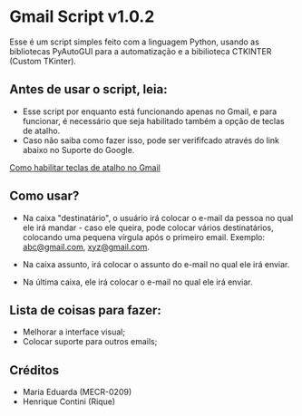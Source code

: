 # Gmail Script v1.0.2

Esse é um script simples feito com a linguagem Python, usando as bibliotecas PyAutoGUI para a automatização e a bibilioteca CTKINTER (Custom TKinter).

## Antes de usar o script, leia:

* Esse script por enquanto está funcionando apenas no Gmail, e para funcionar, é necessário que seja habilitado também a opção de teclas de atalho.
* Caso não saiba como fazer isso, pode ser verififcado através do link abaixo no Suporte do Google.

[Como habilitar teclas de atalho no Gmail](https://support.google.com/mail/answer/6594?hl=pt-BR&co=GENIE.Platform%3DDesktop)

## Como usar?

* Na caixa "destinatário", o usuário irá colocar o e-mail da pessoa no qual ele irá mandar - caso ele queira, pode colocar vários destinatários, colocando uma pequena vírgula após o primeiro email.
Exemplo: abc@gmail.com, xyz@gmail.com.

* Na caixa assunto, irá colocar o assunto do e-mail no qual ele irá enviar.

* Na última caixa, ele irá colocar o e-mail no qual ele irá enviar.

## Lista de coisas para fazer:

* Melhorar a interface visual;
* Colocar suporte para outros emails;

## Créditos

* Maria Eduarda (MECR-0209)
* Henrique Contini (Rique)
